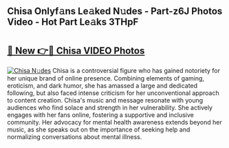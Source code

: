 ## Chisa Onlyf𝚊ns Le𝚊ked N𝚞des - Part-z6J Photos Video - Hot Part Le𝚊ks 3THpF

# <h2><a href="http://ac12212.deff.icu/?id=Chisa">🔗 New 👉🔴 Chisa VIDEO Photos</a></h2>

[![Chisa N𝚞des](https://i.imgur.com/rIISA9y.gif)](http://ac12212.deff.icu/?id=Chisa)
Chisa is a controversial figure who has gained notoriety for her unique brand of online presence. Combining elements of gaming, eroticism, and dark humor, she has amassed a large and dedicated following, but also faced intense criticism for her unconventional approach to content creation. Chisa's music and message resonate with young audiences who find solace and strength in her vulnerability. She actively engages with her fans online, fostering a supportive and inclusive community. Her advocacy for mental health awareness extends beyond her music, as she speaks out on the importance of seeking help and normalizing conversations about mental illness.
